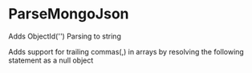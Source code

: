 # ParseMongoJson
Adds ObjectId('') Parsing to string

Adds support for trailing commas(,) in arrays by resolving the following statement as a null object
